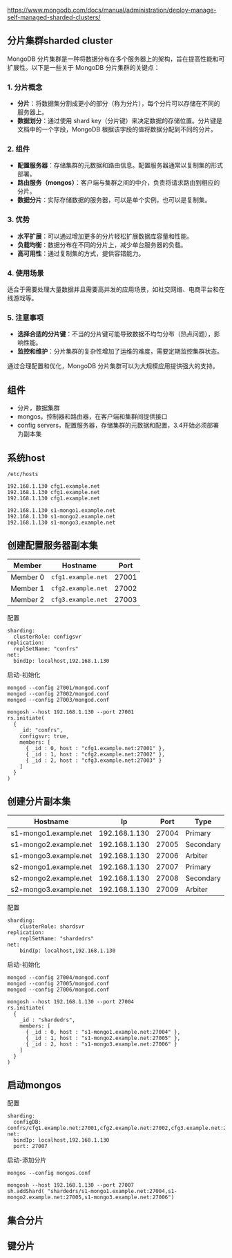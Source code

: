 https://www.mongodb.com/docs/manual/administration/deploy-manage-self-managed-sharded-clusters/	

## 分片集群sharded cluster



MongoDB 分片集群是一种将数据分布在多个服务器上的架构，旨在提高性能和可扩展性。以下是一些关于 MongoDB 分片集群的关键点：

### 1. 分片概念
- **分片**：将数据集分割成更小的部分（称为分片），每个分片可以存储在不同的服务器上。
- **数据划分**：通过使用 shard key（分片键）来决定数据的存储位置。分片键是文档中的一个字段，MongoDB 根据该字段的值将数据分配到不同的分片。

### 2. 组件
- **配置服务器**：存储集群的元数据和路由信息。配置服务器通常以复制集的形式部署。
- **路由服务（mongos）**：客户端与集群之间的中介，负责将请求路由到相应的分片。
- **数据分片**：实际存储数据的服务器，可以是单个实例，也可以是复制集。

### 3. 优势
- **水平扩展**：可以通过增加更多的分片轻松扩展数据库容量和性能。
- **负载均衡**：数据分布在不同的分片上，减少单台服务器的负载。
- **高可用性**：通过复制集的方式，提供容错能力。

### 4. 使用场景
适合于需要处理大量数据并且需要高并发的应用场景，如社交网络、电商平台和在线游戏等。

### 5. 注意事项
- **选择合适的分片键**：不当的分片键可能导致数据不均匀分布（热点问题），影响性能。
- **监控和维护**：分片集群的复杂性增加了运维的难度，需要定期监控集群状态。

通过合理配置和优化，MongoDB 分片集群可以为大规模应用提供强大的支持。

## 组件

* 分片，数据集群
* mongos，控制器和路由器，在客户端和集群间提供接口
* config servers，配置服务器，存储集群的元数据和配置，3.4开始必须部署为副本集



## 系统host

`/etc/hosts`

```
192.168.1.130 cfg1.example.net
192.168.1.130 cfg1.example.net
192.168.1.130 cfg1.example.net

192.168.1.130 s1-mongo1.example.net
192.168.1.130 s1-mongo2.example.net
192.168.1.130 s1-mongo3.example.net
```



## 创建配置服务器副本集

| Member   | Hostname           | Port  |
| -------- | ------------------ | ----- |
| Member 0 | `cfg1.example.net` | 27001 |
| Member 1 | `cfg2.example.net` | 27002 |
| Member 2 | `cfg3.example.net` | 27003 |

配置

```
sharding:
  clusterRole: configsvr
replication:
  replSetName: "confrs"
net:
  bindIp: localhost,192.168.1.130
```

启动-初始化

```
mongod --config 27001/mongod.conf
mongod --config 27002/mongod.conf
mongod --config 27003/mongod.conf

mongosh --host 192.168.1.130 --port 27001
rs.initiate(
  {
    _id: "confrs",
    configsvr: true,
    members: [
      { _id : 0, host : "cfg1.example.net:27001" },
      { _id : 1, host : "cfg2.example.net:27002" },
      { _id : 2, host : "cfg3.example.net:27003" }
    ]
  }
)
```



## 创建分片副本集

| Hostname              | Ip            | Port  | Type      |
| --------------------- | ------------- | ----- | --------- |
| s1-mongo1.example.net | 192.168.1.130 | 27004 | Primary   |
| s1-mongo2.example.net | 192.168.1.130 | 27005 | Secondary |
| s1-mongo3.example.net | 192.168.1.130 | 27006 | Arbiter   |
| s2-mongo1.example.net | 192.168.1.130 | 27007 | Primary   |
| s2-mongo2.example.net | 192.168.1.130 | 27008 | Secondary |
| s2-mongo3.example.net | 192.168.1.130 | 27009 | Arbiter   |

配置

```
sharding:
    clusterRole: shardsvr
replication:
    replSetName: "shardedrs"
net:
    bindIp: localhost,192.168.1.130
```

启动-初始化

```
mongod --config 27004/mongod.conf
mongod --config 27005/mongod.conf
mongod --config 27006/mongod.conf

mongosh --host 192.168.1.130 --port 27004
rs.initiate(
  {
    _id : "shardedrs",
    members: [
      { _id : 0, host : "s1-mongo1.example.net:27004" },
      { _id : 1, host : "s1-mongo2.example.net:27005" },
      { _id : 2, host : "s1-mongo3.example.net:27006" }
    ]
  }
)
```





## 启动mongos

配置

```
sharding:
  configDB: confrs/cfg1.example.net:27001,cfg2.example.net:27002,cfg3.example.net:27003
net:
  bindIp: localhost,192.168.1.130
  port: 27007
```

启动-添加分片

```
mongos --config mongos.conf

mongosh --host 192.168.1.130 --port 27007
sh.addShard( "shardedrs/s1-mongo1.example.net:27004,s1-mongo2.example.net:27005,s1-mongo3.example.net:27006")
```





## 集合分片



## 键分片



